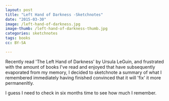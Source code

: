 ```yaml
---
layout: post
title: "Left Hand of Darkness -Sketchnotes"
date: "2015-03-30"
image: /left-hand-of-darkness.jpg
image-thumb: /left-hand-of-darkness-thumb.jpg
categories: sketchnotes
tags: books
cc: BY-SA

---
```


Recently read 'The Left Hand of Darkness' by Ursula LeGuin, and frustrated with the amount of books I've read and enjoyed that have subsequently evaporated from my memory, I decided to sketchnote a summary of what I remembered immediately having finished convinced that it will 'fix' it more permanenltly.

I guess I need to check in six months time to see how much I remember.
